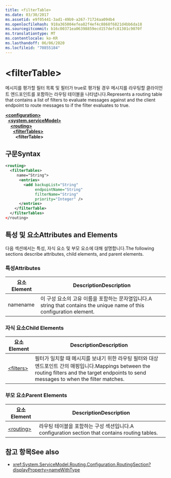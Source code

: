 ```yaml
---
title: <filterTable>
ms.date: 03/30/2017
ms.assetid: e9f05441-3ad1-49b9-a267-71724aa094b4
ms.openlocfilehash: 918a365004efea82f4ef4c8868f6821d4bb6da18
ms.sourcegitcommit: b16c00371ea06398859ecd157defc81301c9070f
ms.translationtype: MT
ms.contentlocale: ko-KR
ms.lasthandoff: 06/06/2020
ms.locfileid: "70855184"
---
```

# \<filterTable>
<span data-ttu-id="6412e-101">메시지를 평가할 필터 목록 및 필터가 true로 평가될 경우 메시지를 라우팅할 클라이언트 엔드포인트를 포함하는 라우팅 테이블을 나타냅니다.</span><span class="sxs-lookup"><span data-stu-id="6412e-101">Represents a routing table that contains a list of filters to evaluate messages against and the client endpoint to route messages to if the filter evaluates to true.</span></span>  
  
[**\<configuration>**](../configuration-element.md)\
&nbsp;&nbsp;[**\<system.serviceModel>**](system-servicemodel.md)\
&nbsp;&nbsp;&nbsp;&nbsp;[**\<routing>**](routing.md)\
&nbsp;&nbsp;&nbsp;&nbsp;&nbsp;&nbsp;[**\<filterTables>**](filtertables.md)\
&nbsp;&nbsp;&nbsp;&nbsp;&nbsp;&nbsp;&nbsp;&nbsp;**\<filterTable>**  
  
## <a name="syntax"></a><span data-ttu-id="6412e-102">구문</span><span class="sxs-lookup"><span data-stu-id="6412e-102">Syntax</span></span>  
  
```xml  
<routing>
  <filterTables>
     name="String">
      <entries>
        <add backupList="String"
             endpointName="String"
             filterName="String"
             priority="Integer" />
      </entries>
    </filterTable>
  </filterTables>
</routing>
```  
  
## <a name="attributes-and-elements"></a><span data-ttu-id="6412e-103">특성 및 요소</span><span class="sxs-lookup"><span data-stu-id="6412e-103">Attributes and Elements</span></span>  
 <span data-ttu-id="6412e-104">다음 섹션에서는 특성, 자식 요소 및 부모 요소에 대해 설명합니다.</span><span class="sxs-lookup"><span data-stu-id="6412e-104">The following sections describe attributes, child elements, and parent elements.</span></span>  
  
### <a name="attributes"></a><span data-ttu-id="6412e-105">특성</span><span class="sxs-lookup"><span data-stu-id="6412e-105">Attributes</span></span>  
  
|<span data-ttu-id="6412e-106">요소</span><span class="sxs-lookup"><span data-stu-id="6412e-106">Element</span></span>|<span data-ttu-id="6412e-107">Description</span><span class="sxs-lookup"><span data-stu-id="6412e-107">Description</span></span>|  
|-------------|-----------------|  
|<span data-ttu-id="6412e-108">name</span><span class="sxs-lookup"><span data-stu-id="6412e-108">name</span></span>|<span data-ttu-id="6412e-109">이 구성 요소의 고유 이름을 포함하는 문자열입니다.</span><span class="sxs-lookup"><span data-stu-id="6412e-109">A string that contains the unique name of this configuration element.</span></span>|  
  
### <a name="child-elements"></a><span data-ttu-id="6412e-110">자식 요소</span><span class="sxs-lookup"><span data-stu-id="6412e-110">Child Elements</span></span>  
  
|<span data-ttu-id="6412e-111">요소</span><span class="sxs-lookup"><span data-stu-id="6412e-111">Element</span></span>|<span data-ttu-id="6412e-112">Description</span><span class="sxs-lookup"><span data-stu-id="6412e-112">Description</span></span>|  
|-------------|-----------------|  
|[\<filters>](filters-of-routing.md)|<span data-ttu-id="6412e-113">필터가 일치할 때 메시지를 보내기 위한 라우팅 필터와 대상 엔드포인트 간의 매핑입니다.</span><span class="sxs-lookup"><span data-stu-id="6412e-113">Mappings between the routing filters and the target endpoints to send messages to when the filter matches.</span></span>|  
  
### <a name="parent-elements"></a><span data-ttu-id="6412e-114">부모 요소</span><span class="sxs-lookup"><span data-stu-id="6412e-114">Parent Elements</span></span>  
  
|<span data-ttu-id="6412e-115">요소</span><span class="sxs-lookup"><span data-stu-id="6412e-115">Element</span></span>|<span data-ttu-id="6412e-116">Description</span><span class="sxs-lookup"><span data-stu-id="6412e-116">Description</span></span>|  
|-------------|-----------------|  
|[\<routing>](routing.md)|<span data-ttu-id="6412e-117">라우팅 테이블을 포함하는 구성 섹션입니다.</span><span class="sxs-lookup"><span data-stu-id="6412e-117">A configuration section that contains routing tables.</span></span>|  
  
## <a name="see-also"></a><span data-ttu-id="6412e-118">참고 항목</span><span class="sxs-lookup"><span data-stu-id="6412e-118">See also</span></span>

- <xref:System.ServiceModel.Routing.Configuration.RoutingSection?displayProperty=nameWithType>
